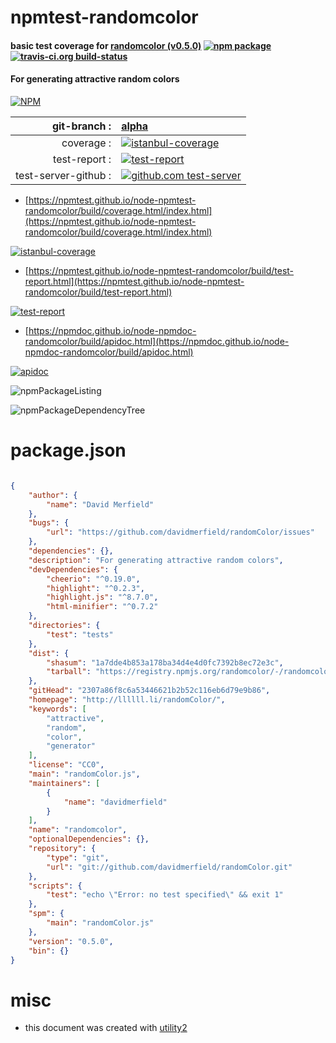 # npmtest-randomcolor

#### basic test coverage for  [randomcolor (v0.5.0)](http://llllll.li/randomColor/)  [![npm package](https://img.shields.io/npm/v/npmtest-randomcolor.svg?style=flat-square)](https://www.npmjs.org/package/npmtest-randomcolor) [![travis-ci.org build-status](https://api.travis-ci.org/npmtest/node-npmtest-randomcolor.svg)](https://travis-ci.org/npmtest/node-npmtest-randomcolor)

#### For generating attractive random colors

[![NPM](https://nodei.co/npm/randomcolor.png?downloads=true&downloadRank=true&stars=true)](https://www.npmjs.com/package/randomcolor)

| git-branch : | [alpha](https://github.com/npmtest/node-npmtest-randomcolor/tree/alpha)|
|--:|:--|
| coverage : | [![istanbul-coverage](https://npmtest.github.io/node-npmtest-randomcolor/build/coverage.badge.svg)](https://npmtest.github.io/node-npmtest-randomcolor/build/coverage.html/index.html)|
| test-report : | [![test-report](https://npmtest.github.io/node-npmtest-randomcolor/build/test-report.badge.svg)](https://npmtest.github.io/node-npmtest-randomcolor/build/test-report.html)|
| test-server-github : | [![github.com test-server](https://npmtest.github.io/node-npmtest-randomcolor/GitHub-Mark-32px.png)](https://npmtest.github.io/node-npmtest-randomcolor/build/app/index.html) | | build-artifacts : | [![build-artifacts](https://npmtest.github.io/node-npmtest-randomcolor/glyphicons_144_folder_open.png)](https://github.com/npmtest/node-npmtest-randomcolor/tree/gh-pages/build)|

- [https://npmtest.github.io/node-npmtest-randomcolor/build/coverage.html/index.html](https://npmtest.github.io/node-npmtest-randomcolor/build/coverage.html/index.html)

[![istanbul-coverage](https://npmtest.github.io/node-npmtest-randomcolor/build/screenCapture.buildCi.browser.%252Ftmp%252Fbuild%252Fcoverage.lib.html.png)](https://npmtest.github.io/node-npmtest-randomcolor/build/coverage.html/index.html)

- [https://npmtest.github.io/node-npmtest-randomcolor/build/test-report.html](https://npmtest.github.io/node-npmtest-randomcolor/build/test-report.html)

[![test-report](https://npmtest.github.io/node-npmtest-randomcolor/build/screenCapture.buildCi.browser.%252Ftmp%252Fbuild%252Ftest-report.html.png)](https://npmtest.github.io/node-npmtest-randomcolor/build/test-report.html)

- [https://npmdoc.github.io/node-npmdoc-randomcolor/build/apidoc.html](https://npmdoc.github.io/node-npmdoc-randomcolor/build/apidoc.html)

[![apidoc](https://npmdoc.github.io/node-npmdoc-randomcolor/build/screenCapture.buildCi.browser.%252Ftmp%252Fbuild%252Fapidoc.html.png)](https://npmdoc.github.io/node-npmdoc-randomcolor/build/apidoc.html)

![npmPackageListing](https://npmtest.github.io/node-npmtest-randomcolor/build/screenCapture.npmPackageListing.svg)

![npmPackageDependencyTree](https://npmtest.github.io/node-npmtest-randomcolor/build/screenCapture.npmPackageDependencyTree.svg)



# package.json

```json

{
    "author": {
        "name": "David Merfield"
    },
    "bugs": {
        "url": "https://github.com/davidmerfield/randomColor/issues"
    },
    "dependencies": {},
    "description": "For generating attractive random colors",
    "devDependencies": {
        "cheerio": "^0.19.0",
        "highlight": "^0.2.3",
        "highlight.js": "^8.7.0",
        "html-minifier": "^0.7.2"
    },
    "directories": {
        "test": "tests"
    },
    "dist": {
        "shasum": "1a7dde4b853a178ba34d4e4d0fc7392b8ec72e3c",
        "tarball": "https://registry.npmjs.org/randomcolor/-/randomcolor-0.5.0.tgz"
    },
    "gitHead": "2307a86f8c6a53446621b2b52c116eb6d79e9b86",
    "homepage": "http://llllll.li/randomColor/",
    "keywords": [
        "attractive",
        "random",
        "color",
        "generator"
    ],
    "license": "CC0",
    "main": "randomColor.js",
    "maintainers": [
        {
            "name": "davidmerfield"
        }
    ],
    "name": "randomcolor",
    "optionalDependencies": {},
    "repository": {
        "type": "git",
        "url": "git://github.com/davidmerfield/randomColor.git"
    },
    "scripts": {
        "test": "echo \"Error: no test specified\" && exit 1"
    },
    "spm": {
        "main": "randomColor.js"
    },
    "version": "0.5.0",
    "bin": {}
}
```



# misc
- this document was created with [utility2](https://github.com/kaizhu256/node-utility2)
